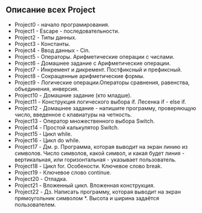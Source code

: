 ## Описание всех Project
* Project0 - начало програмирования.
* Project1 - Escape - последовательности.
* Project2 - Типы данных.
* Project3 - Константы.
* Project4 - Ввод данных - Cin.
* Project5 - Операторы. Арифметические операции с числами.
* Project6 - Домашнее задание с Арифметические операции.
* Project7 - Инкремент и дикремент. Постфиксный и префиксный.
* Project8 - Сокращенные арифметические формы.
* Project9 - Логические операции.Операторы сравнения, равенства, объединения, инверсия.
* Project10 - Домашние задание (кто младше).
* Project11 - Конструкция логического выбора if. Лесенка if - else if.
* Project12 - Домашнее задание - напишите программу, проверяющую число, введенное с клавиатуры на четность.
* Project13 - Оператор множественного выбора Switch.
* Project14 - Простой калькулятор Switch.
* Project15 - Цикл while. 
* Project16 - Цикл do while.
* Project17 - Дм. р. Программа, которая выводит на экран линию из символов. Число символов, какой символ, и какая будет линия - вертикальная, или горизонтальная - указывает пользователь.
* Project18 - Цикл for. Особености. Ключевое слово break. 
* Project19 - Ключевое слово continue.
* Project20 - Отладка.
* Project21 - Вложенный цикл. Вложенная конструкция.
* Project22 - Дз. Написать программу, которая выводит на экран прямоугольник символом *. Высота и ширина задаётся пользователем.